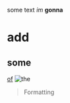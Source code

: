 some text
_im_ 
__gonna__ 
# add
## some
[of](https://wikipedia.org/wiki/of)
![the](https://blog.prepscholar.com/hubfs/body-the-green-square.jpeg) 
> Formatting
